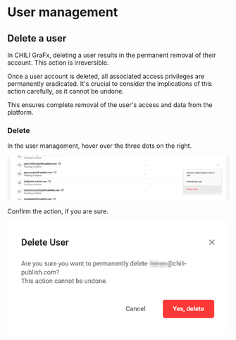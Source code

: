 # User management

## Delete a user

In CHILI GraFx, deleting a user results in the permanent removal of their account. This action is irreversible. 

Once a user account is deleted, all associated access privileges are permanently eradicated. It's crucial to consider the implications of this action carefully, as it cannot be undone. 

This ensures complete removal of the user's access and data from the platform.

### Delete

In the user management, hover over the three dots on the right.

![ui-full](delete01.png)

Confirm the action, if you are sure.

![ui-full](delete02.png)
